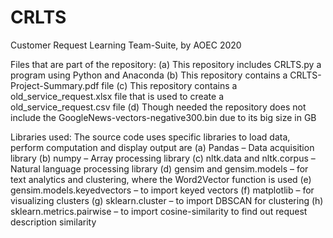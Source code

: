 # CRLTS
Customer Request Learning Team-Suite, by AOEC 2020

Files that are part of the repository:
(a) This repository includes CRLTS.py a program using Python and Anaconda 
(b) This repository contains a CRLTS-Project-Summary.pdf file
(c) This repository contains a old_service_request.xlsx file that is used to create
a old_service_request.csv file
(d) Though needed the repository does not include the GoogleNews-vectors-negative300.bin due to
its big size in GB

Libraries used:
The source code uses specific libraries to load data, perform computation and display output are
(a) Pandas – Data acquisition library
(b) numpy – Array processing library
(c) nltk.data and nltk.corpus – Natural language processing library
(d) gensim and gensim.models – for text analytics and clustering, where the Word2Vector function is used
(e)  gensim.models.keyedvectors – to import keyed vectors
(f) matplotlib – for visualizing clusters
(g) sklearn.cluster – to import DBSCAN for clustering
(h) sklearn.metrics.pairwise – to import cosine-similarity to find out request description similarity
